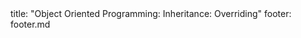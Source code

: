 <frontmatter>
title: "Object Oriented Programming: Inheritance: Overriding"
footer: footer.md
</frontmatter>

<include src="navbar.md" boilerplate />

<include src="unit-inPage-asFlat.md" boilerplate />